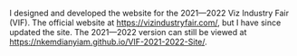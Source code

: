 I designed and developed the website for the 2021—2022 Viz Industry Fair (VIF).
The official website at https://vizindustryfair.com/, but I have since updated the site.
The 2021—2022 version can still be viewed at https://nkemdianyiam.github.io/VIF-2021-2022-Site/.
